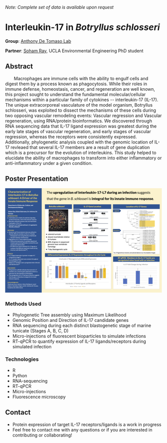 

*Note: Complete set of data is available upon request*

# Interleukin-17 in *Botryllus schlosseri* 
 
  **Group**: [Anthony De Tomaso Lab](https://detomaso-lab.mcdb.ucsb.edu/)
   
  **Partner**: [Soham Ray](https://www.linkedin.com/in/soham-ray-sr/), UCLA Environmental Engineering PhD student



## Abstract

&emsp;&emsp;Macrophages are immune cells with the ability to engulf cells and digest them by a process known as phagocytosis. While their roles in immune defense, homeostasis, cancer, and regeneration are well known, this project sought to understand the fundamental molecular/cellular mechanisms within a particular family of cytokines -- interleukin-17 (IL-17). The unique extracorporeal vasculature of the model organism, Botryllus schlosseri, was exploited to dissect the mechanisms of these cells during two opposing vascular remodeling events: Vascular regression and Vascular regeneration, using RNA/protein bioinformatics. We discovered through RNA sequencing data that IL-17 ligand expression was greatest during the early late stages of vascular regeneration, and early stages of vascular regression, whereas the receptors were consistently expressed. Additionally, phylogenetic analysis coupled with the genomic location of IL-17 revleaed that several IL-17 members are a result of gene duplication which is a precursor for the evolution of interleukins. This study helped to elucidate the ability of macrophages to transform into either inflammatory or anti-inflammatory under a given condition. 


## Poster Presentation 
![Interleukin-17 Thesis Poster](https://github.com/rafael-solorzano/interleukin-17-B.-schlosseri/blob/main/IL-17%20URCA%20Poster.png)

### Methods Used
* Phylogenetic Tree assembly using Maximum Likelihood
* Genomic Position and Direction of IL-17 candidate genes
* RNA sequencing during each distinct blastogenetic stage of marine tunicate (Stages A, B, C, D)
* Micro-injections of fluorescent bioparticles to simulate infections
* RT-qPCR to quantify expression of IL-17 ligands/receptors during simulated infection 

### Technologies
* R 
* Python
* RNA-sequencing
* RT-qPCR
* Micro-injections
* Fluorescence microscopy


## Contact
* Protein expression of target IL-17 receptors/ligands is a work in progress
* Feel free to contact me with any questions or if you are interested in contributing or collaborating!

